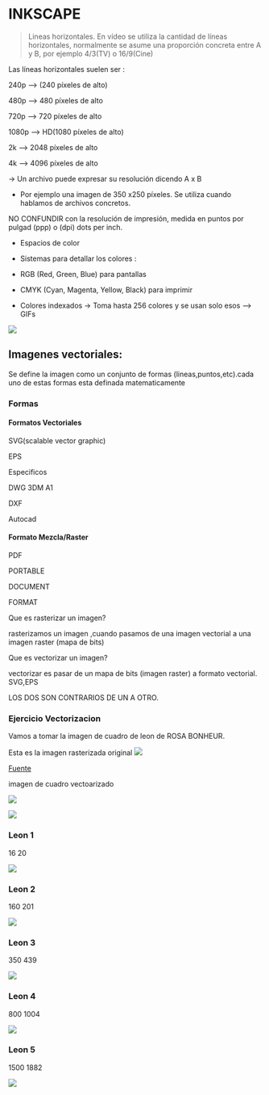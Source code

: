 # INKSCAPE

> Lineas horizontales. En vídeo se utiliza la cantidad de líneas horizontales, normalmente se asume una proporción concreta entre A y B, por ejemplo 4/3(TV)
o 16/9(Cine)

Las líneas horizontales suelen ser :

240p --> (240 píxeles de alto)

480p --> 480 píxeles de alto

720p --> 720 píxeles de alto

1080p --> HD(1080 píxeles de alto)

2k --> 2048 píxeles de alto 

4k --> 4096 píxeles de alto


-> Un archivo puede expresar su resolución dicendo A x B

 - Por ejemplo una imagen de 350 x250 píxeles. Se utiliza cuando hablamos de archivos concretos.

NO CONFUNDIR con la resolución de impresión, medida en puntos por pulgad (ppp) o (dpi) dots per inch.


- Espacios de color 

 - Sistemas para detallar los colores :

 - RGB (Red, Green, Blue) para pantallas

 - CMYK (Cyan, Magenta, Yellow, Black) para imprimir

 - Colores indexados -> Toma hasta 256 colores y se usan solo esos --> GIFs

![](https://c.tenor.com/_SPMSIgwlT8AAAAC/kid-run.gif)



## Imagenes vectoriales:
Se define la imagen como un conjunto de formas (lineas,puntos,etc).cada uno de estas formas esta definada matematicamente

### Formas 

#### Formatos Vectoriales

SVG(scalable vector graphic)

EPS

Especificos

DWG 3DM A1

DXF

Autocad

#### Formato Mezcla/Raster

PDF

PORTABLE

DOCUMENT

FORMAT

Que es rasterizar un imagen?

rasterizamos un imagen ,cuando pasamos de una imagen vectorial a una imagen raster  (mapa de bits)


Que es vectorizar un imagen?

vectorizar es pasar de un mapa de bits 
(imagen raster) a formato vectorial. SVG,EPS

LOS DOS SON CONTRARIOS DE UN A OTRO.


### Ejercicio Vectorizacion

Vamos a tomar la imagen de cuadro de leon de ROSA BONHEUR.

Esta es la imagen rasterizada original 
![](https://imagenes.elpais.com/resizer/BZC1wtnQ7F9Fh9_KJdxKWADf-yA=/1960x0/arc-anglerfish-eu-central-1-prod-prisa.s3.amazonaws.com/public/XFGHWVUB6GGPQQBIV36UCJXVOY.jpg)

[Fuente](https://www.museodelprado.es/coleccion/obra-de-arte/el-cid/19984271-9cb6-476d-8655-f012e1fec1bf)

imagen de cuadro vectoarizado

![](https://raw.githubusercontent.com/Hanzla55/primer-trimestre/main/dibujo.png)

![](https://raw.githubusercontent.com/Hanzla55/primer-trimestre/40f5e49f5b251ed669ee820dbafe9bc4e407bc90/leon1.svg)


### Leon 1
16 20


![](https://raw.githubusercontent.com/Hanzla55/primer-trimestre/main/leon%2016%2020.png)

### Leon 2
160 201

![](https://raw.githubusercontent.com/Hanzla55/primer-trimestre/main/leon4%20160%20201.png)

### Leon 3

350 439

![](https://raw.githubusercontent.com/Hanzla55/primer-trimestre/main/leon2%20350%20439.png)


### Leon 4

800 1004

![](https://raw.githubusercontent.com/Hanzla55/primer-trimestre/main/leon4%20800%201004.png)


### Leon 5

1500 1882

![](https://raw.githubusercontent.com/Hanzla55/primer-trimestre/main/leon%201500%201882.png)



